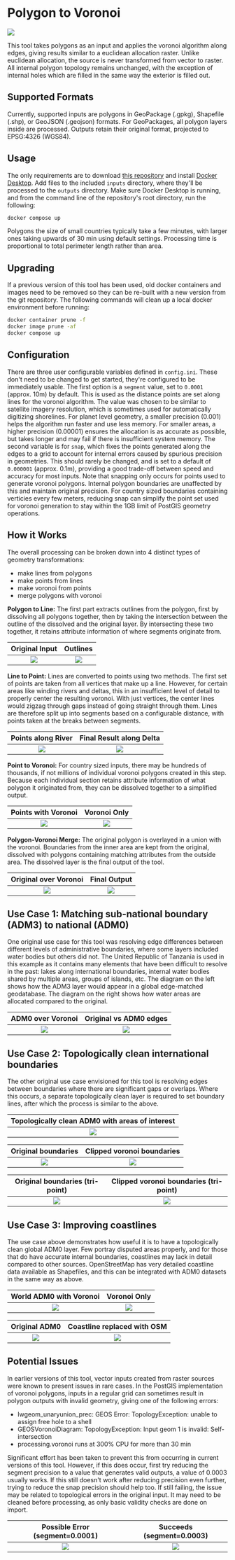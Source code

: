 # Polygon to Voronoi

![](https://img.fieldmaps.io/polygon-voronoi/wld_01.png)

This tool takes polygons as an input and applies the voronoi algorithm along edges, giving results similar to a euclidean allocation raster. Unlike euclidean allocation, the source is never transformed from vector to raster. All internal polygon topology remains unchanged, with the exception of internal holes which are filled in the same way the exterior is filled out.

## Supported Formats

Currently, supported inputs are polygons in GeoPackage (.gpkg), Shapefile (.shp), or GeoJSON (.geojson) formats. For GeoPackages, all polygon layers inside are processed. Outputs retain their original format, projected to EPSG:4326 (WGS84).

## Usage

The only requirements are to download [this repository](https://github.com/fieldmaps/polygon-voronoi/archive/refs/heads/main.zip) and install [Docker Desktop](https://www.docker.com/products/docker-desktop). Add files to the included `inputs` directory, where they'll be processed to the `outputs` directory. Make sure Docker Desktop is running, and from the command line of the repository's root directory, run the following:

```sh
docker compose up
```

Polygons the size of small countries typically take a few minutes, with larger ones taking upwards of 30 min using default settings. Processing time is proportional to total perimeter length rather than area.

## Upgrading

If a previous version of this tool has been used, old docker containers and images need to be removed so they can be re-built with a new version from the git repository. The following commands will clean up a local docker environment before running:

```sh
docker container prune -f
docker image prune -af
docker compose up
```

## Configuration

There are three user configurable variables defined in `config.ini`. These don't need to be changed to get started, they're configured to be immediately usable. The first option is a `segment` value, set to `0.0001` (approx. 10m) by default. This is used as the distance points are set along lines for the voronoi algorithm. The value was chosen to be similar to satellite imagery resolution, which is sometimes used for automatically digitizing shorelines. For planet level geometry, a smaller precision (0.001) helps the algorithm run faster and use less memory. For smaller areas, a higher precision (0.00001) ensures the allocation is as accurate as possible, but takes longer and may fail if there is insufficient system memory. The second variable is for `snap`, which fixes the points generated along the edges to a grid to account for internal errors caused by spurious precision in geometries. This should rarely be changed, and is set to a default of `0.000001` (approx. 0.1m), providing a good trade-off between speed and accuracy for most inputs. Note that snapping only occurs for points used to generate voronoi polygons. Internal polygon boundaries are unaffected by this and maintain original precision. For country sized boundaries containing verticies every few meters, reducing snap can simplify the point set used for voronoi generation to stay within the 1GB limit of PostGIS geometry operations.

## How it Works

The overall processing can be broken down into 4 distinct types of geometry transformations:

- make lines from polygons
- make points from lines
- make voronoi from points
- merge polygons with voronoi

**Polygon to Line:** The first part extracts outlines from the polygon, first by dissolving all polygons together, then by taking the intersection between the outline of the dissolved and the original layer. By intersecting these two together, it retains attribute information of where segments originate from.

|                      Original Input                      |                         Outlines                         |
| :------------------------------------------------------: | :------------------------------------------------------: |
| ![](https://img.fieldmaps.io/polygon-voronoi/tza_01.png) | ![](https://img.fieldmaps.io/polygon-voronoi/tza_02.png) |

**Line to Point:** Lines are converted to points using two methods. The first set of points are taken from all vertices that make up a line. However, for certain areas like winding rivers and deltas, this in an insufficient level of detail to properly center the resulting voronoi. With just vertices, the center lines would zigzag through gaps instead of going straight through them. Lines are therefore split up into segments based on a configurable distance, with points taken at the breaks between segments.

|                    Points along River                    |                 Final Result along Delta                 |
| :------------------------------------------------------: | :------------------------------------------------------: |
| ![](https://img.fieldmaps.io/polygon-voronoi/tza_03.png) | ![](https://img.fieldmaps.io/polygon-voronoi/tza_04.png) |

**Point to Voronoi:** For country sized inputs, there may be hundreds of thousands, if not millions of individual voronoi polygons created in this step. Because each individual section retains attribute information of what polygon it originated from, they can be dissolved together to a simplified output.

|                   Points with Voronoi                    |                       Voronoi Only                       |
| :------------------------------------------------------: | :------------------------------------------------------: |
| ![](https://img.fieldmaps.io/polygon-voronoi/tza_05.png) | ![](https://img.fieldmaps.io/polygon-voronoi/tza_06.png) |

**Polygon-Voronoi Merge:** The original polygon is overlayed in a union with the voronoi. Boundaries from the inner area are kept from the original, dissolved with polygons containing matching attributes from the outside area. The dissolved layer is the final output of the tool.

|                  Original over Voronoi                   |                       Final Output                       |
| :------------------------------------------------------: | :------------------------------------------------------: |
| ![](https://img.fieldmaps.io/polygon-voronoi/tza_07.png) | ![](https://img.fieldmaps.io/polygon-voronoi/tza_08.png) |

## Use Case 1: Matching sub-national boundary (ADM3) to national (ADM0)

One original use case for this tool was resolving edge differences between different levels of administrative boundaries, where some layers included water bodies but others did not. The United Republic of Tanzania is used in this example as it contains many elements that have been difficult to resolve in the past: lakes along international boundaries, internal water bodies shared by multiple areas, groups of islands, etc. The diagram on the left shows how the ADM3 layer would appear in a global edge-matched geodatabase. The diagram on the right shows how water areas are allocated compared to the original.

|                    ADM0 over Voronoi                     |                  Original vs ADM0 edges                  |
| :------------------------------------------------------: | :------------------------------------------------------: |
| ![](https://img.fieldmaps.io/polygon-voronoi/tza_09.png) | ![](https://img.fieldmaps.io/polygon-voronoi/tza_10.png) |

## Use Case 2: Topologically clean international boundaries

The other original use case envisioned for this tool is resolving edges between boundaries where there are significant gaps or overlaps. Where this occurs, a separate topologically clean layer is required to set boundary lines, after which the process is similar to the above.

|     Topologically clean ADM0 with areas of interest      |
| :------------------------------------------------------: |
| ![](https://img.fieldmaps.io/polygon-voronoi/tri_00.png) |

|                   Original boundaries                    |                Clipped voronoi boundaries                |
| :------------------------------------------------------: | :------------------------------------------------------: |
| ![](https://img.fieldmaps.io/polygon-voronoi/tri_01.png) | ![](https://img.fieldmaps.io/polygon-voronoi/tri_02.png) |

|             Original boundaries (tri-point)              |          Clipped voronoi boundaries (tri-point)          |
| :------------------------------------------------------: | :------------------------------------------------------: |
| ![](https://img.fieldmaps.io/polygon-voronoi/tri_03.png) | ![](https://img.fieldmaps.io/polygon-voronoi/tri_04.png) |

## Use Case 3: Improving coastlines

The use case above demonstrates how useful it is to have a topologically clean global ADM0 layer. Few portray disputed areas properly, and for those that do have accurate internal boundaries, coastlines may lack in detail compared to other sources. OpenStreetMap has very detailed coastline data available as Shapefiles, and this can be integrated with ADM0 datasets in the same way as above.

|                 World ADM0 with Voronoi                  |                       Voronoi Only                       |
| :------------------------------------------------------: | :------------------------------------------------------: |
| ![](https://img.fieldmaps.io/polygon-voronoi/wld_01.png) | ![](https://img.fieldmaps.io/polygon-voronoi/wld_02.png) |

|                      Original ADM0                       |               Coastline replaced with OSM                |
| :------------------------------------------------------: | :------------------------------------------------------: |
| ![](https://img.fieldmaps.io/polygon-voronoi/wld_03.png) | ![](https://img.fieldmaps.io/polygon-voronoi/wld_04.png) |

## Potential Issues

In earlier versions of this tool, vector inputs created from raster sources were known to present issues in rare cases. In the PostGIS implementation of voronoi polygons, inputs in a regular grid can sometimes result in polygon outputs with invalid geometry, giving one of the following errors:

- lwgeom_unaryunion_prec: GEOS Error: TopologyException: unable to assign free hole to a shell
- GEOSVoronoiDiagram: TopologyException: Input geom 1 is invalid: Self-intersection
- processing.voronoi runs at 300% CPU for more than 30 min

Significant effort has been taken to prevent this from occurring in current versions of this tool. However, if this does occur, first try reducing the segment precision to a value that generates valid outputs, a value of 0.0003 usually works. If this still doesn't work after reducing precision even further, trying to reduce the snap precision should help too. If still failing, the issue may be related to topological errors in the original input. It may need to be cleaned before processing, as only basic validity checks are done on import.

|             Possible Error (segment=0.0001)              |                Succeeds (segment=0.0003)                 |
| :------------------------------------------------------: | :------------------------------------------------------: |
| ![](https://img.fieldmaps.io/polygon-voronoi/err_01.png) | ![](https://img.fieldmaps.io/polygon-voronoi/err_02.png) |
